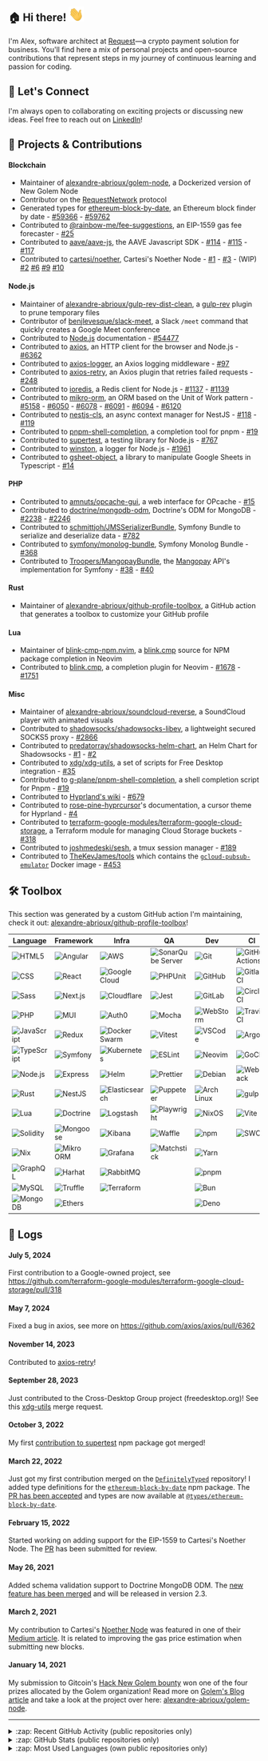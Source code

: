 [linkedin]: https://www.linkedin.com/in/alexandre-abrioux/

## :house: Hi there! <img src="https://raw.githubusercontent.com/alexandre-abrioux/alexandre-abrioux/master/wave.gif" width="30px">

I'm Alex, software architect at [Request](https://www.request.finance/)—a crypto payment solution for business.
You'll find here a mix of personal projects and open-source contributions that represent steps in my journey of continuous learning and passion for coding.

## :handshake: Let's Connect

I'm always open to collaborating on exciting projects or discussing new ideas. Feel free to reach out on [LinkedIn]!

## :rocket: Projects & Contributions

#### Blockchain

- Maintainer of [alexandre-abrioux/golem-node](https://github.com/alexandre-abrioux/golem-node), a Dockerized version of New Golem Node
- Contributor on the [RequestNetwork](https://github.com/RequestNetwork/requestNetwork) protocol
- Generated types for [ethereum-block-by-date](https://github.com/monosux/ethereum-block-by-date), an Ethereum block finder by date - [#59366](https://github.com/DefinitelyTyped/DefinitelyTyped/pull/59366) - [#59762](https://github.com/DefinitelyTyped/DefinitelyTyped/pull/59762)
- Contributed to [@rainbow-me/fee-suggestions](https://github.com/rainbow-me/fee-suggestions), an EIP-1559 gas fee forecaster - [#25](https://github.com/rainbow-me/fee-suggestions/pull/25)
- Contributed to [aave/aave-js](https://github.com/aave/aave-js), the AAVE Javascript SDK - [#114](https://github.com/aave/aave-js/pull/114) - [#115](https://github.com/aave/aave-js/pull/115) - [#117](https://github.com/aave/aave-js/pull/117)
- Contributed to [cartesi/noether](https://github.com/cartesi/noether), Cartesi's Noether Node - [#1](https://github.com/cartesi/noether/pull/1) - [#3](https://github.com/cartesi/noether/pull/3) - (WIP) [#2](https://github.com/cartesi/noether/pull/2) [#6](https://github.com/cartesi/noether/pull/6) [#9](https://github.com/cartesi/noether/pull/9) [#10](https://github.com/cartesi/noether/pull/10)

#### Node.js

- Maintainer of [alexandre-abrioux/gulp-rev-dist-clean](https://github.com/alexandre-abrioux/gulp-rev-dist-clean), a [gulp-rev](https://github.com/sindresorhus/gulp-rev) plugin to prune temporary files
- Contributor of [benjlevesque/slack-meet](https://github.com/benjlevesque/slack-meet), a Slack `/meet` command that quickly creates a Google Meet conference
- Contributed to [Node.js](https://github.com/nodejs/node) documentation - [#54477](https://github.com/nodejs/node/pull/54477)
- Contributed to [axios](https://github.com/axios/axios), an HTTP client for the browser and Node.js - [#6362](https://github.com/axios/axios/pull/6362)
- Contributed to [axios-logger](https://github.com/hg-pyun/axios-logger), an Axios logging middleware - [#97](https://github.com/hg-pyun/axios-logger/pull/97)
- Contributed to [axios-retry](https://github.com/softonic/axios-retry), an Axios plugin that retries failed requests - [#248](https://github.com/softonic/axios-retry/pull/248)
- Contributed to [ioredis](https://github.com/luin/ioredis), a Redis client for Node.js - [#1137](https://github.com/luin/ioredis/pull/1137) - [#1139](https://github.com/luin/ioredis/pull/1139)
- Contributed to [mikro-orm](https://github.com/mikro-orm/mikro-orm), an ORM based on the Unit of Work pattern - [#5158](https://github.com/alexandre-abrioux/mikro-orm-issue-5158) - [#6050](https://github.com/alexandre-abrioux/mikro-orm-issues/tree/iss-6050) - [#6078](https://github.com/alexandre-abrioux/mikro-orm-issues/tree/iss-6078) - [#6091](https://github.com/mikro-orm/mikro-orm/pull/6091) - [#6094](https://github.com/mikro-orm/mikro-orm/pull/6094) - [#6120](https://github.com/mikro-orm/mikro-orm/pull/6120)
- Contributed to [nestjs-cls](https://github.com/Papooch/nestjs-cls), an async context manager for NestJS - [#118](https://github.com/Papooch/nestjs-cls/pull/118) - [#119](https://github.com/Papooch/nestjs-cls/pull/119)
- Contributed to [pnpm-shell-completion](https://github.com/g-plane/pnpm-shell-completion), a completion tool for pnpm - [#19](https://github.com/g-plane/pnpm-shell-completion/pull/19)
- Contributed to [supertest](https://github.com/visionmedia/supertest), a testing library for Node.js - [#767](https://github.com/visionmedia/supertest/pull/767)
- Contributed to [winston](https://github.com/winstonjs/winston), a logger for Node.js - [#1961](https://github.com/winstonjs/winston/pull/1961)
- Contributed to [gsheet-object](https://github.com/benjlevesque/gsheet-object), a library to manipulate Google Sheets in Typescript - [#14](https://github.com/benjlevesque/gsheet-object/pull/14)

#### PHP

- Contributed to [amnuts/opcache-gui](https://github.com/amnuts/opcache-gui), a web interface for OPcache - [#15](https://github.com/amnuts/opcache-gui/pull/15)
- Contributed to [doctrine/mongodb-odm](https://github.com/doctrine/mongodb-odm), Doctrine's ODM for MongoDB - [#2238](https://github.com/doctrine/mongodb-odm/pull/2238) - [#2246](https://github.com/doctrine/mongodb-odm/pull/2246)
- Contributed to [schmittjoh/JMSSerializerBundle](https://github.com/schmittjoh/JMSSerializerBundle), Symfony Bundle to serialize and deserialize data - [#782](https://github.com/schmittjoh/JMSSerializerBundle/pull/782)
- Contributed to [symfony/monolog-bundle](https://github.com/symfony/monolog-bundle), Symfony Monolog Bundle - [#368](https://github.com/symfony/monolog-bundle/pull/368)
- Contributed to [Troopers/MangopayBundle](https://github.com/Troopers/MangopayBundle), the [Mangopay](https://mangopay.com/) API's implementation for Symfony - [#38](https://github.com/Troopers/MangopayBundle/pull/38) - [#40](https://github.com/Troopers/MangopayBundle/pull/40)

#### Rust

- Maintainer of [alexandre-abrioux/github-profile-toolbox](https://github.com/alexandre-abrioux/github-profile-toolbox), a GitHub action that generates a toolbox to customize your GitHub profile

#### Lua

- Maintainer of [blink-cmp-npm.nvim](https://github.com/alexandre-abrioux/blink-cmp-npm.nvim), a [blink.cmp](https://github.com/alexandre-abrioux/blink.cmp) source for NPM package completion in Neovim
- Contributed to [blink.cmp](https://github.com/Saghen/blink.cmp), a completion plugin for Neovim - [#1678](https://github.com/Saghen/blink.cmp/pull/1678) - [#1751](https://github.com/Saghen/blink.cmp/pull/1751)

#### Misc

- Maintainer of [alexandre-abrioux/soundcloud-reverse](https://github.com/alexandre-abrioux/soundcloud-reverse), a SoundCloud player with animated visuals
- Contributed to [shadowsocks/shadowsocks-libev](https://github.com/shadowsocks/shadowsocks-libev), a lightweight secured SOCKS5 proxy - [#2866](https://github.com/shadowsocks/shadowsocks-libev/pull/2866)
- Contributed to [predatorray/shadowsocks-helm-chart](https://github.com/predatorray/shadowsocks-helm-chart), an Helm Chart for Shadowsocks - [#1](https://github.com/predatorray/shadowsocks-helm-chart/pull/1) - [#2](https://github.com/predatorray/shadowsocks-helm-chart/pull/2)
- Contributed to [xdg/xdg-utils](https://gitlab.freedesktop.org/xdg/xdg-utils), a set of scripts for Free Desktop integration - [#35](https://gitlab.freedesktop.org/xdg/xdg-utils/-/merge_requests/35)
- Contributed to [g-plane/pnpm-shell-completion](https://github.com/g-plane/pnpm-shell-completion), a shell completion script for Pnpm - [#19](https://github.com/g-plane/pnpm-shell-completion/pull/19)
- Contributed to [Hyprland's wiki](https://github.com/hyprwm/hyprland-wiki) - [#679](https://github.com/hyprwm/hyprland-wiki/pull/679)
- Contributed to [rose-pine-hyprcursor](https://github.com/ndom91/rose-pine-hyprcursor)'s documentation, a cursor theme for Hyprland - [#4](https://github.com/ndom91/rose-pine-hyprcursor/pull/4)
- Contributed to [terraform-google-modules/terraform-google-cloud-storage](https://github.com/terraform-google-modules/terraform-google-cloud-storage), a Terraform module for managing Cloud Storage buckets - [#318](https://github.com/terraform-google-modules/terraform-google-cloud-storage/pull/318)
- Contributed to [joshmedeski/sesh](https://github.com/joshmedeski/sesh), a tmux session manager - [#189](https://github.com/joshmedeski/sesh/pull/189)
- Contributed to [TheKevJames/tools](https://github.com/TheKevJames/tools) which contains the [`gcloud-pubsub-emulator`](https://hub.docker.com/r/thekevjames/gcloud-pubsub-emulator) Docker image - [#453](https://github.com/TheKevJames/tools/issues/453)

## :hammer_and_wrench: Toolbox

This section was generated by a custom GitHub action I'm maintaining, check it out: [alexandre-abrioux/github-profile-toolbox](https://github.com/alexandre-abrioux/github-profile-toolbox)!

<!-- @formatter:off -->
<!-- prettier-ignore-start -->
<!-- START_SECTION:toolbox -->
<!-- Generated by github-profile-toolbox GitHub action -->
| Language                                                                                                                       | Framework                                                                                                                | Infra                                                                                                                                   | QA                                                                                                                                              | Dev                                                                                                                           | CI                                                                                                                                        |
| ------------------------------------------------------------------------------------------------------------------------------ | ------------------------------------------------------------------------------------------------------------------------ | --------------------------------------------------------------------------------------------------------------------------------------- | ----------------------------------------------------------------------------------------------------------------------------------------------- | ----------------------------------------------------------------------------------------------------------------------------- | ----------------------------------------------------------------------------------------------------------------------------------------- |
| [<img align="left" alt="HTML5" src="https://img.shields.io/badge/-HTML5-E34F26?logoColor=white&logo=html5">](#)                | [<img align="left" alt="Angular" src="https://img.shields.io/badge/-Angular-0F0F11?logoColor=white&logo=angular">](#)    | [<img align="left" alt="AWS" src="https://img.shields.io/badge/-AWS-2b3443?logoColor=white&logo=task">](#)                              | [<img align="left" alt="SonarQube Server" src="https://img.shields.io/badge/-SonarQube Server-126ED3?logoColor=white&logo=sonarqubeserver">](#) | [<img align="left" alt="Git" src="https://img.shields.io/badge/-Git-F05032?logoColor=white&logo=git">](#)                     | [<img align="left" alt="GitHub Actions" src="https://img.shields.io/badge/-GitHub Actions-2088FF?logoColor=white&logo=githubactions">](#) |
| [<img align="left" alt="CSS" src="https://img.shields.io/badge/-CSS-663399?logoColor=white&logo=css">](#)                      | [<img align="left" alt="React" src="https://img.shields.io/badge/-React-61DAFB?logoColor=black&logo=react">](#)          | [<img align="left" alt="Google Cloud" src="https://img.shields.io/badge/-Google Cloud-4285F4?logoColor=white&logo=googlecloud">](#)     | [<img align="left" alt="PHPUnit" src="https://img.shields.io/badge/-PHPUnit-3f98d3?logoColor=white">](#)                                        | [<img align="left" alt="GitHub" src="https://img.shields.io/badge/-GitHub-181717?logoColor=white&logo=github">](#)            | [<img align="left" alt="Gitlab CI" src="https://img.shields.io/badge/-Gitlab CI-FC6D26?logoColor=white&logo=gitlab">](#)                  |
| [<img align="left" alt="Sass" src="https://img.shields.io/badge/-Sass-CC6699?logoColor=white&logo=sass">](#)                   | [<img align="left" alt="Next.js" src="https://img.shields.io/badge/-Next.js-000000?logoColor=white&logo=nextdotjs">](#)  | [<img align="left" alt="Cloudflare" src="https://img.shields.io/badge/-Cloudflare-F38020?logoColor=white&logo=cloudflare">](#)          | [<img align="left" alt="Jest" src="https://img.shields.io/badge/-Jest-C21325?logoColor=white&logo=jest">](#)                                    | [<img align="left" alt="GitLab" src="https://img.shields.io/badge/-GitLab-FC6D26?logoColor=white&logo=gitlab">](#)            | [<img align="left" alt="CircleCI" src="https://img.shields.io/badge/-CircleCI-343434?logoColor=white&logo=circleci">](#)                  |
| [<img align="left" alt="PHP" src="https://img.shields.io/badge/-PHP-777BB4?logoColor=white&logo=php">](#)                      | [<img align="left" alt="MUI" src="https://img.shields.io/badge/-MUI-007FFF?logoColor=white&logo=mui">](#)                | [<img align="left" alt="Auth0" src="https://img.shields.io/badge/-Auth0-EB5424?logoColor=white&logo=auth0">](#)                         | [<img align="left" alt="Mocha" src="https://img.shields.io/badge/-Mocha-8D6748?logoColor=white&logo=mocha">](#)                                 | [<img align="left" alt="WebStorm" src="https://img.shields.io/badge/-WebStorm-000000?logoColor=white&logo=webstorm">](#)      | [<img align="left" alt="Travis CI" src="https://img.shields.io/badge/-Travis CI-3EAAAF?logoColor=white&logo=travisci">](#)                |
| [<img align="left" alt="JavaScript" src="https://img.shields.io/badge/-JavaScript-F7DF1E?logoColor=black&logo=javascript">](#) | [<img align="left" alt="Redux" src="https://img.shields.io/badge/-Redux-764ABC?logoColor=white&logo=redux">](#)          | [<img align="left" alt="Docker Swarm" src="https://img.shields.io/badge/-Docker Swarm-2496ED?logoColor=white&logo=docker">](#)          | [<img align="left" alt="Vitest" src="https://img.shields.io/badge/-Vitest-6E9F18?logoColor=white&logo=vitest">](#)                              | [<img align="left" alt="VSCode" src="https://img.shields.io/badge/-VSCode-007ACC?logoColor=white">](#)                        | [<img align="left" alt="Argo" src="https://img.shields.io/badge/-Argo-EF7B4D?logoColor=white&logo=argo">](#)                              |
| [<img align="left" alt="TypeScript" src="https://img.shields.io/badge/-TypeScript-3178C6?logoColor=white&logo=typescript">](#) | [<img align="left" alt="Symfony" src="https://img.shields.io/badge/-Symfony-000000?logoColor=white&logo=symfony">](#)    | [<img align="left" alt="Kubernetes" src="https://img.shields.io/badge/-Kubernetes-326CE5?logoColor=white&logo=kubernetes">](#)          | [<img align="left" alt="ESLint" src="https://img.shields.io/badge/-ESLint-4B32C3?logoColor=white&logo=eslint">](#)                              | [<img align="left" alt="Neovim" src="https://img.shields.io/badge/-Neovim-57A143?logoColor=white&logo=neovim">](#)            | [<img align="left" alt="GoCD" src="https://img.shields.io/badge/-GoCD-94399E?logoColor=white&logo=gocd">](#)                              |
| [<img align="left" alt="Node.js" src="https://img.shields.io/badge/-Node.js-5FA04E?logoColor=white&logo=nodedotjs">](#)        | [<img align="left" alt="Express" src="https://img.shields.io/badge/-Express-000000?logoColor=white&logo=express">](#)    | [<img align="left" alt="Helm" src="https://img.shields.io/badge/-Helm-0F1689?logoColor=white&logo=helm">](#)                            | [<img align="left" alt="Prettier" src="https://img.shields.io/badge/-Prettier-F7B93E?logoColor=black&logo=prettier">](#)                        | [<img align="left" alt="Debian" src="https://img.shields.io/badge/-Debian-A81D33?logoColor=white&logo=debian">](#)            | [<img align="left" alt="Webpack" src="https://img.shields.io/badge/-Webpack-8DD6F9?logoColor=black&logo=webpack">](#)                     |
| [<img align="left" alt="Rust" src="https://img.shields.io/badge/-Rust-000000?logoColor=white&logo=rust">](#)                   | [<img align="left" alt="NestJS" src="https://img.shields.io/badge/-NestJS-E0234E?logoColor=white&logo=nestjs">](#)       | [<img align="left" alt="Elasticsearch" src="https://img.shields.io/badge/-Elasticsearch-005571?logoColor=white&logo=elasticsearch">](#) | [<img align="left" alt="Puppeteer" src="https://img.shields.io/badge/-Puppeteer-40B5A4?logoColor=white&logo=puppeteer">](#)                     | [<img align="left" alt="Arch Linux" src="https://img.shields.io/badge/-Arch Linux-1793D1?logoColor=white&logo=archlinux">](#) | [<img align="left" alt="gulp" src="https://img.shields.io/badge/-gulp-CF4647?logoColor=white&logo=gulp">](#)                              |
| [<img align="left" alt="Lua" src="https://img.shields.io/badge/-Lua-2C2D72?logoColor=white&logo=lua">](#)                      | [<img align="left" alt="Doctrine" src="https://img.shields.io/badge/-Doctrine-f4672f?logoColor=white">](#)               | [<img align="left" alt="Logstash" src="https://img.shields.io/badge/-Logstash-005571?logoColor=white&logo=logstash">](#)                | [<img align="left" alt="Playwright" src="https://img.shields.io/badge/-Playwright-385260?logoColor=white">](#)                                  | [<img align="left" alt="NixOS" src="https://img.shields.io/badge/-NixOS-5277C3?logoColor=white&logo=nixos">](#)               | [<img align="left" alt="Vite" src="https://img.shields.io/badge/-Vite-646CFF?logoColor=white&logo=vite">](#)                              |
| [<img align="left" alt="Solidity" src="https://img.shields.io/badge/-Solidity-363636?logoColor=white&logo=solidity">](#)       | [<img align="left" alt="Mongoose" src="https://img.shields.io/badge/-Mongoose-880000?logoColor=white&logo=mongoose">](#) | [<img align="left" alt="Kibana" src="https://img.shields.io/badge/-Kibana-005571?logoColor=white&logo=kibana">](#)                      | [<img align="left" alt="Waffle" src="https://img.shields.io/badge/-Waffle-ffae50?logoColor=black">](#)                                          | [<img align="left" alt="npm" src="https://img.shields.io/badge/-npm-CB3837?logoColor=white&logo=npm">](#)                     | [<img align="left" alt="SWC" src="https://img.shields.io/badge/-SWC-F8C457?logoColor=black&logo=swc">](#)                                 |
| [<img align="left" alt="Nix" src="https://img.shields.io/badge/-Nix-5277C3?logoColor=white&logo=nixos">](#)                    | [<img align="left" alt="Mikro ORM" src="https://img.shields.io/badge/-Mikro ORM-0c4346?logoColor=white">](#)             | [<img align="left" alt="Grafana" src="https://img.shields.io/badge/-Grafana-F46800?logoColor=white&logo=grafana">](#)                   | [<img align="left" alt="Matchstick" src="https://img.shields.io/badge/-Matchstick-120b41?logoColor=white">](#)                                  | [<img align="left" alt="Yarn" src="https://img.shields.io/badge/-Yarn-2C8EBB?logoColor=white&logo=yarn">](#)                  |                                                                                                                                           |
| [<img align="left" alt="GraphQL" src="https://img.shields.io/badge/-GraphQL-E10098?logoColor=white&logo=graphql">](#)          | [<img align="left" alt="Harhat" src="https://img.shields.io/badge/-Harhat-fff04d?logoColor=black">](#)                   | [<img align="left" alt="RabbitMQ" src="https://img.shields.io/badge/-RabbitMQ-FF6600?logoColor=white&logo=rabbitmq">](#)                |                                                                                                                                                 | [<img align="left" alt="pnpm" src="https://img.shields.io/badge/-pnpm-F69220?logoColor=black&logo=pnpm">](#)                  |                                                                                                                                           |
| [<img align="left" alt="MySQL" src="https://img.shields.io/badge/-MySQL-4479A1?logoColor=white&logo=mysql">](#)                | [<img align="left" alt="Truffle" src="https://img.shields.io/badge/-Truffle-5e464d?logoColor=white">](#)                 | [<img align="left" alt="Terraform" src="https://img.shields.io/badge/-Terraform-844FBA?logoColor=white&logo=terraform">](#)             |                                                                                                                                                 | [<img align="left" alt="Bun" src="https://img.shields.io/badge/-Bun-000000?logoColor=white&logo=bun">](#)                     |                                                                                                                                           |
| [<img align="left" alt="MongoDB" src="https://img.shields.io/badge/-MongoDB-47A248?logoColor=white&logo=mongodb">](#)          | [<img align="left" alt="Ethers" src="https://img.shields.io/badge/-Ethers-2535A0?logoColor=white&logo=ethers">](#)       |                                                                                                                                         |                                                                                                                                                 | [<img align="left" alt="Deno" src="https://img.shields.io/badge/-Deno-70FFAF?logoColor=black&logo=deno">](#)                  |                                                                                                                                           |
<!-- STOP_SECTION:toolbox -->
<!-- prettier-ignore-end -->
<!-- @formatter:on -->

## :mega: Logs

#### July 5, 2024

First contribution to a Google-owned project, see <https://github.com/terraform-google-modules/terraform-google-cloud-storage/pull/318>

#### May 7, 2024

Fixed a bug in axios, see more on <https://github.com/axios/axios/pull/6362>

#### November 14, 2023

Contributed to [axios-retry](https://github.com/softonic/axios-retry/pull/248)!

#### September 28, 2023

Just contributed to the Cross-Desktop Group project (freedesktop.org)! See this [xdg-utils](https://gitlab.freedesktop.org/xdg/xdg-utils/-/merge_requests/35) merge request.

#### October 3, 2022

My first [contribution to supertest](https://github.com/visionmedia/supertest/pull/767) npm package got merged!

#### March 22, 2022

Just got my first contribution merged on the [`DefinitelyTyped`](https://github.com/DefinitelyTyped/DefinitelyTyped) repository! I added type definitions for the [`ethereum-block-by-date`](https://www.npmjs.com/package/ethereum-block-by-date) npm package. The [PR has been accepted](https://github.com/DefinitelyTyped/DefinitelyTyped/pull/59366) and types are now available at [`@types/ethereum-block-by-date`](https://www.npmjs.com/package/@types/ethereum-block-by-date).

#### February 15, 2022

Started working on adding support for the EIP-1559 to Cartesi's Noether Node. The [PR](https://github.com/cartesi/noether/pull/9) has been submitted for review.

#### May 26, 2021

Added schema validation support to Doctrine MongoDB ODM. The [new feature has been merged](https://github.com/doctrine/mongodb-odm/pull/2238) and will be released in version 2.3.

#### March 2, 2021

My contribution to Cartesi's [Noether Node](https://github.com/cartesi/noether) was featured in one of their [Medium article](https://medium.com/cartesi/presenting-the-release-of-noethers-proof-of-stake-version-1-1-85e6a605689e). It is related to improving the gas price estimation when submitting new blocks.

#### January 14, 2021

My submission to Gitcoin's [Hack New Golem bounty](https://gitcoin.co/issue/golemfactory/hackathons/6/100024411) won one of the four prizes allocated by the Golem organization! Read more on [Golem's Blog article](https://blog.golemproject.net/meet-the-winners-golem-gitcoin-hackathon-2020/) and take a look at the project over here: [alexandre-abrioux/golem-node](https://github.com/alexandre-abrioux/golem-node).

---

<details>

  <summary>:zap: Recent GitHub Activity (public repositories only)</summary>
  
<!--START_SECTION:activity-->
1. 🗣 Commented on [#65](https://github.com/alexandre-abrioux/golem-node/issues/65#issuecomment-3193927439) in [alexandre-abrioux/golem-node](https://github.com/alexandre-abrioux/golem-node)
2. 🎉 Merged PR [#26](https://github.com/alexandre-abrioux/github-profile-toolbox/pull/26) in [alexandre-abrioux/github-profile-toolbox](https://github.com/alexandre-abrioux/github-profile-toolbox)
3. 🎉 Merged PR [#12](https://github.com/alexandre-abrioux/alexandre-abrioux/pull/12) in [alexandre-abrioux/alexandre-abrioux](https://github.com/alexandre-abrioux/alexandre-abrioux)
4. 🗣 Commented on [#1621](https://github.com/RequestNetwork/requestNetwork/pull/1621#issuecomment-3175357113) in [RequestNetwork/requestNetwork](https://github.com/RequestNetwork/requestNetwork)
5. 🗣 Commented on [#113](https://github.com/folke/lazydev.nvim/pull/113#issuecomment-3140511580) in [folke/lazydev.nvim](https://github.com/folke/lazydev.nvim)
<!--END_SECTION:activity-->

</details>

<details>

  <summary>:zap: GitHub Stats (public repositories only)</summary>

[![alexandre-abrioux's GitHub Stats](https://github-readme-stats.vercel.app/api?username=alexandre-abrioux&show_icons=true&show=reviews,discussions_started,discussions_answered,prs_merged,prs_merged_percentage&rank_icon=github&theme=github_dark)](https://github.com/alexandre-abrioux#gh-dark-mode-only)
[![alexandre-abrioux's GitHub Stats](https://github-readme-stats.vercel.app/api?username=alexandre-abrioux&show_icons=true&show=reviews,discussions_started,discussions_answered,prs_merged,prs_merged_percentage&rank_icon=github&theme=default)](https://github.com/alexandre-abrioux#gh-light-mode-only)

</details>

<details>

  <summary>:zap: Most Used Languages (own public repositories only)</summary>

[![alexandre-abrioux's Most Used Languages](https://github-readme-stats.vercel.app/api/top-langs/?username=alexandre-abrioux&layout=compact&theme=github_dark)](https://github.com/alexandre-abrioux#gh-dark-mode-only)
[![alexandre-abrioux's Most Used Languages](https://github-readme-stats.vercel.app/api/top-langs/?username=alexandre-abrioux&layout=compact&theme=default)](https://github.com/alexandre-abrioux#gh-light-mode-only)

</details>
